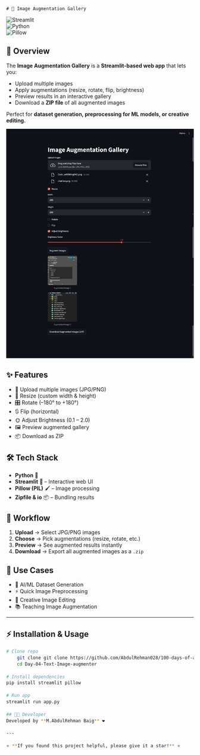     # 📸 Image Augmentation Gallery

![Streamlit](https://img.shields.io/badge/Framework-Streamlit-red?logo=streamlit)  
![Python](https://img.shields.io/badge/Language-Python-blue?logo=python)  
![Pillow](https://img.shields.io/badge/Library-Pillow-yellowgreen)  

## 🚀 Overview
The **Image Augmentation Gallery** is a **Streamlit-based web app** that lets you:
- Upload multiple images  
- Apply augmentations (resize, rotate, flip, brightness)  
- Preview results in an interactive gallery  
- Download a **ZIP file** of all augmented images  

Perfect for **dataset generation, preprocessing for ML models, or creative editing.**

![alt text](iamge-resizer.png)

## ✨ Features
- 📂 Upload multiple images (JPG/PNG)  
- 🔄 Resize (custom width & height)  
- 🎛️ Rotate (–180° to +180°)  
- 🔃 Flip (horizontal)  
- 🌞 Adjust Brightness (0.1 – 2.0)  
- 🖼️ Preview augmented gallery  
- 📦 Download as ZIP  



## 🛠️ Tech Stack
- **Python** 🐍  
- **Streamlit** 🎨 – Interactive web UI  
- **Pillow (PIL)** 🖌 – Image processing  
- **Zipfile & io** 📦 – Bundling results  


## 📂 Workflow
1. **Upload** → Select JPG/PNG images  
2. **Choose** → Pick augmentations (resize, rotate, etc.)  
3. **Preview** → See augmented results instantly  
4. **Download** → Export all augmented images as a `.zip`  


## 🎯 Use Cases
- 🧠 AI/ML Dataset Generation  
- ⚡ Quick Image Preprocessing  
- 🎨 Creative Image Editing  
- 📚 Teaching Image Augmentation  

---

## ⚡ Installation & Usage

```bash
# Clone repo
    git clone git clone https://github.com/AbdulRehman028/100-days-of-ai.git
    cd Day-04-Text-Image-augmenter

# Install dependencies
pip install streamlit pillow

# Run app
streamlit run app.py

## 👨‍💻 Developer
Developed by **M.AbdulRehman Baig** ❤️

---

⭐ **If you found this project helpful, please give it a star!** ⭐